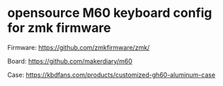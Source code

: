 # opensource M60 keyboard config for zmk firmware

Firmware: https://github.com/zmkfirmware/zmk/

Board: https://github.com/makerdiary/m60

Case:  https://kbdfans.com/products/customized-gh60-aluminum-case
